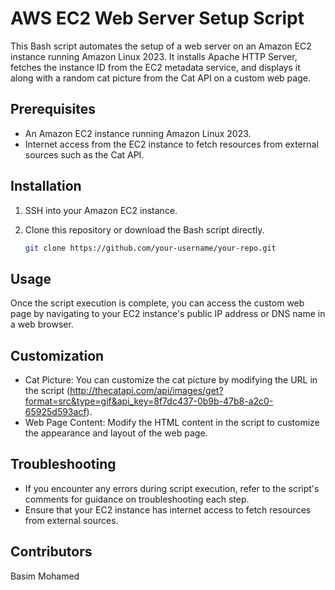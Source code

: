 # AWS EC2 Web Server Setup Script

This Bash script automates the setup of a web server on an Amazon EC2 instance running Amazon Linux 2023. It installs Apache HTTP Server, fetches the instance ID from the EC2 metadata service, and displays it along with a random cat picture from the Cat API on a custom web page.

## Prerequisites

- An Amazon EC2 instance running Amazon Linux 2023.
- Internet access from the EC2 instance to fetch resources from external sources such as the Cat API.

## Installation

1. SSH into your Amazon EC2 instance.
2. Clone this repository or download the Bash script directly.

   ```bash
   git clone https://github.com/your-username/your-repo.git


## Usage
Once the script execution is complete, you can access the custom web page by navigating to your EC2 instance's public IP address or DNS name in a web browser.

## Customization
- Cat Picture: You can customize the cat picture by modifying the URL in the script (http://thecatapi.com/api/images/get?format=src&type=gif&api_key=8f7dc437-0b9b-47b8-a2c0-65925d593acf).
- Web Page Content: Modify the HTML content in the script to customize the appearance and layout of the web page.

## Troubleshooting
- If you encounter any errors during script execution, refer to the script's comments for guidance on troubleshooting each step.
- Ensure that your EC2 instance has internet access to fetch resources from external sources.

  
## Contributors
Basim Mohamed
